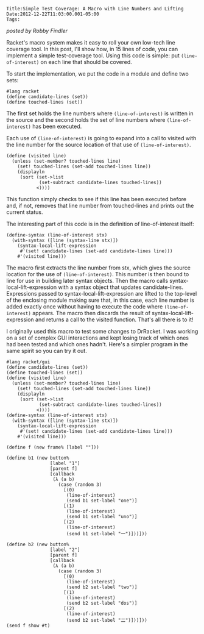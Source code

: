 
    Title:Simple Test Coverage: A Macro with Line Numbers and Lifting
    Date:2012-12-22T11:03:00.001-05:00
    Tags:

*posted by Robby Findler*

Racket's macro system makes it easy to roll your own low-tech line coverage tool. In this post, I'll show how, in 15 lines of code, you can implement a simple test-coverage tool. Using this code is simple: put `(line-of-interest)` on each line that should be covered.

To start the implementation, we put the code in a module and define two sets:

```racket
#lang racket
(define candidate-lines (set))
(define touched-lines (set))

```

The first set holds the line numbers where `(line-of-interest)` is written in the source and the second holds the set of line numbers where `(line-of-interest)` has been executed.

Each use of `(line-of-interest)` is going to expand into a call to visited with the line number for the source location of that use of `(line-of-interest)`.

```racket
(define (visited line)
  (unless (set-member? touched-lines line)
    (set! touched-lines (set-add touched-lines line))
    (displayln
     (sort (set->list
            (set-subtract candidate-lines touched-lines))
           <))))
```

This function simply checks to see if this line has been executed before and, if not, removes that line number from touched-lines and prints out the current status.

The interesting part of this code is in the definition of line-of-interest itself:

```racket
(define-syntax (line-of-interest stx)
  (with-syntax ([line (syntax-line stx)])
    (syntax-local-lift-expression
     #'(set! candidate-lines (set-add candidate-lines line)))
    #'(visited line)))
```

The macro first extracts the line number from stx, which gives the source location for the use of `(line-of-interest)`. This number is then bound to line for use in building later syntax objects. Then the macro calls syntax-local-lift-expression with a syntax object that updates candidate-lines. Expressions passed to syntax-local-lift-expression are lifted to the top-level of the enclosing module making sure that, in this case, each line number is added exactly once without having to execute the code where `(line-of-interest)` appears. The macro then discards the result of syntax-local-lift-expression and returns a call to the visited function. That's all there is to it!

I originally used this macro to test some changes to DrRacket. I was working on a set of complex GUI interactions and kept losing track of which ones had been tested and which ones hadn't. Here's a simpler program in the same spirit so you can try it out.

```racket
#lang racket/gui
(define candidate-lines (set))
(define touched-lines (set))
(define (visited line)
  (unless (set-member? touched-lines line)
    (set! touched-lines (set-add touched-lines line))
    (displayln
     (sort (set->list
            (set-subtract candidate-lines touched-lines))
           <))))
(define-syntax (line-of-interest stx)
  (with-syntax ([line (syntax-line stx)])
    (syntax-local-lift-expression
     #'(set! candidate-lines (set-add candidate-lines line)))
    #'(visited line)))
 
(define f (new frame% [label ""]))
 
(define b1 (new button%
                [label "1"]
                [parent f]
                [callback
                 (λ (a b)
                   (case (random 3)
                     [(0)
                      (line-of-interest)
                      (send b1 set-label "one")]
                     [(1)
                      (line-of-interest)
                      (send b1 set-label "uno")]
                     [(2)
                      (line-of-interest)
                      (send b1 set-label "一")]))]))
 
(define b2 (new button%
                [label "2"]
                [parent f]
                [callback
                 (λ (a b)
                   (case (random 3)
                     [(0)
                      (line-of-interest)
                      (send b2 set-label "two")]
                     [(1)
                      (line-of-interest)
                      (send b2 set-label "dos")]
                     [(2)
                      (line-of-interest)
                      (send b2 set-label "二")]))]))
(send f show #t)
```